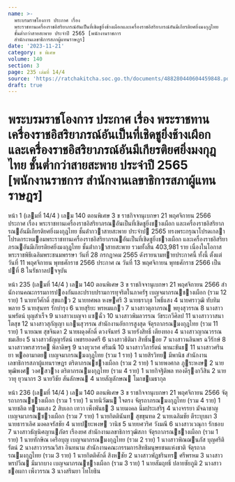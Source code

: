 ```yaml
---
name: >-
  พระบรมราชโองการ ประกาศ เรื่อง
  พระราชทานเครื่องราชอิสริยาภรณ์อันเป็นที่เชิดชูยิ่งช้างเผือกและเครื่องราชอิสริยาภรณ์อันมีเกียรติยศยิ่งมงกุฎไทย
  ชั้นต่ำกว่าสายสะพาย ประจำปี 2565 [พนักงานราชการ
  สำนักงานเลขาธิการสภาผู้แทนราษฎร]
date: '2023-11-21'
category: ข พิเศษ
volume: 140
section: 3
page: 235 เล่มที่ 14/4
source: 'https://ratchakitcha.soc.go.th/documents/488280440604459848.pdf'
draft: true
---
```


# พระบรมราชโองการ ประกาศ เรื่อง พระราชทานเครื่องราชอิสริยาภรณ์อันเป็นที่เชิดชูยิ่งช้างเผือกและเครื่องราชอิสริยาภรณ์อันมีเกียรติยศยิ่งมงกุฎไทย ชั้นต่ำกว่าสายสะพาย ประจำปี 2565 [พนักงานราชการ สำนักงานเลขาธิการสภาผู้แทนราษฎร]

หน้า 1 (เลมที่ 14/4 ) เลม 140 ตอนพิเศษ 3 ข ราชกิจจานุเบกษา 21 พฤศจิกายน 2566 ประกาศ เรื่อง พระราชทานเครื่องราชอิสริยาภรณอันเป็นที่เชิดชูยิ่งชางเผือก และเครื่องราชอิสริยาภรณอันมีเกียรติยศยิ่งมงกุฎไทย ชั้นต่ํากวาสายสะพาย ประจําป 2565 ทรงพระกรุณาโปรดเกลาโปรดกระหมอมพระราชทานเครื่องราชอิสริยาภรณอันเป็นที่เชิดชูยิ่งชางเผือก และเครื่องราชอิสริยาภรณอันมีเกียรติยศยิ่งมงกุฎไทย ชั้นต่ํากวาสายสะพาย รวมทั้งสิ้น 403,981 ราย เนื่องในโอกาสพระราชพิธีเฉลิมพระชนมพรรษา วันที่ 28 กรกฎาคม 2565 ดังรายนามทายประกาศนี้ ทั้งนี้ ตั้งแต่วันที่ 11 พฤศจิกายน พุทธศักราช 2566 ประกาศ ณ วันที่ 13 พฤศจิกายน พุทธศักราช 2566 เป็นปที่ 8 ในรัชกาลปจจุบัน

หน้า 235 (เลมที่ 14/4 ) เลม 140 ตอนพิเศษ 3 ข ราชกิจจานุเบกษา 21 พฤศจิกายน 2566 สํานักงานคณะกรรมการปองกันและปราบปรามการทุจริตในภาครัฐ เบญจมาภรณชางเผือก (รวม 12 ราย) 1 นายทวีศักดิ์ สุขแกว 2 นายทศพล หงษศรี 3 นายธราภุช โพธิ์แสง 4 นายศราวุฒิ ทับทิมพลาย 5 นายสุนทร รักบํารุง 6 นายสุริยะ พรหมแกว 7 นางสาวตุลาภรณ พยุงสุวรรณ 8 นางสาวนพรัตน์ บุญสําเร็จ 9 นางสาวเบญจา แซฉั่ว 10 นางสาวพิมลวรรณ วัชระกวีศิลป 11 นางสาววาสนา โตสุข 12 นางสาวสุกัญญา แกนสุวรรณ สํานักงานอัยการสูงสุด จัตุรถาภรณมงกุฎไทย (รวม 11 ราย) 1 นายณพ สุขจินดา 2 นายผดุงศักดิ์ ดวงจันทร์ 3 นายรังสิทธิ์ เตียงทอง 4 นางสาวญาณวรรณ ชมเสียง 5 นางสาวธัญญารัตน์ เพชรยอดศรี 6 นางสาวธิติมา สิทธิ์นอย 7 นางสาวนลินพร ฉวีรักษ์ 8 นางสาวพรสวรรค พิลาดิษฐ 9 นางยุวเรศ ศรีมณี 10 นางสาววิภารัตน์ พานะขันธ 11 นางสาวศรินยา พออามาตย เบญจมาภรณมงกุฎไทย (รวม 1 ราย) 1 นายสิรวิทย มีพานิช สํานักงานเลขาธิการสภาผู้แทนราษฎร ตริตาภรณชางเผือก (รวม 2 ราย) 1 นายพงศกล ภูระหงษ 2 นายพุฒิพงศ วงศสวาง ตริตาภรณมงกุฎไทย (รวม 4 ราย) 1 นายกิจฐิติพล ทองดีรุงกวีสิน 2 นายวายุ ยุวนากร 3 นายวิชัย สันลักษณ 4 นายสัญลักษณ โมกขเมธากุล

หน้า 236 (เลมที่ 14/4 ) เลม 140 ตอนพิเศษ 3 ข ราชกิจจานุเบกษา 21 พฤศจิกายน 2566 จัตุรถาภรณชางเผือก (รวม 1 ราย) 1 นายนิวัฒน ใจตรง จัตุรถาภรณมงกุฎไทย (รวม 4 ราย) 1 นายชลิต ทวมแสง 2 สิบเอก เทวา เพ็งพันธ 3 นายมงคล นิ่มประเสริฐ 4 นางจรรยา มัจฉาชาญ เบญจมาภรณชางเผือก (รวม 7 ราย) 1 นายกิตตินันท สุขขุนทด 2 นายเฉลิมชัย ตีระบุบผา 3 นายธาราเลิศ มงคลจรัสชัย 4 นายปยะพงษ วานิช 5 นายยศวริศ วังมณี 6 นางสาวเวณุกา รักชอบ 7 นางสาวธัญนิศญานภัตร เรืองยศ สํานักงานเลขาธิการวุฒิสภา จัตุรถาภรณชางเผือก (รวม 1 ราย) 1 นายทักษิณ เครือบุญ เบญจมาภรณมงกุฎไทย (รวม 2 ราย) 1 นางสาวพิณฌนภัส บุญศรีติรัตน์ 2 นางสาววรรณวิสา อินทนาม สํานักงานคณะกรรมการสิทธิมนุษยชนแห่งชาติ จัตุรถาภรณมงกุฎไทย (รวม 3 ราย) 1 นายกิตติศักดิ์ สิงหชัย 2 นางสาวพัฏชรินทร ศรีพรหม 3 นางสาวพรปวีณ มีมากบาง เบญจมาภรณชางเผือก (รวม 3 ราย) 1 นายสัมฤทธิ์ ปลายชัยภูมิ 2 นางสาวชอผกา เพ็งวรรณ 3 นางสรินยา ไทโยธิน
